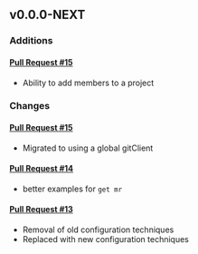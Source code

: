 ## v0.0.0-NEXT

### Additions

#### [Pull Request #15](https://github.com/Maahsome/gitlab-tool/pull/15)

- Ability to add members to a project


### Changes

#### [Pull Request #15](https://github.com/Maahsome/gitlab-tool/pull/15)

- Migrated to using a global gitClient

#### [Pull Request #14](https://github.com/Maahsome/gitlab-tool/pull/14)

- better examples for `get mr`

#### [Pull Request #13](https://github.com/Maahsome/gitlab-tool/pull/13)

- Removal of old configuration techniques
- Replaced with new configuration techniques 

